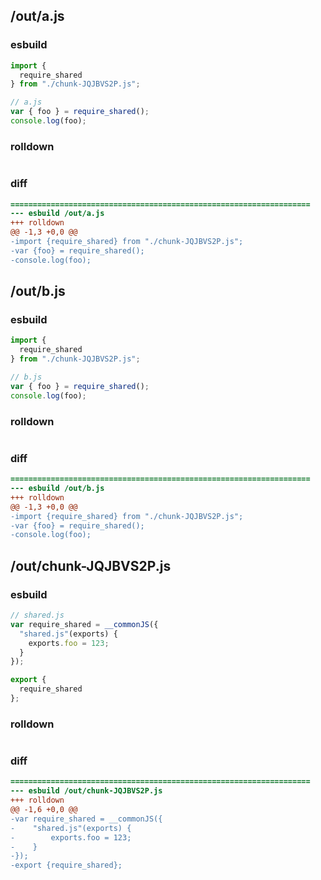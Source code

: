 ## /out/a.js
### esbuild
```js
import {
  require_shared
} from "./chunk-JQJBVS2P.js";

// a.js
var { foo } = require_shared();
console.log(foo);
```
### rolldown
```js

```
### diff
```diff
===================================================================
--- esbuild	/out/a.js
+++ rolldown	
@@ -1,3 +0,0 @@
-import {require_shared} from "./chunk-JQJBVS2P.js";
-var {foo} = require_shared();
-console.log(foo);

```
## /out/b.js
### esbuild
```js
import {
  require_shared
} from "./chunk-JQJBVS2P.js";

// b.js
var { foo } = require_shared();
console.log(foo);
```
### rolldown
```js

```
### diff
```diff
===================================================================
--- esbuild	/out/b.js
+++ rolldown	
@@ -1,3 +0,0 @@
-import {require_shared} from "./chunk-JQJBVS2P.js";
-var {foo} = require_shared();
-console.log(foo);

```
## /out/chunk-JQJBVS2P.js
### esbuild
```js
// shared.js
var require_shared = __commonJS({
  "shared.js"(exports) {
    exports.foo = 123;
  }
});

export {
  require_shared
};
```
### rolldown
```js

```
### diff
```diff
===================================================================
--- esbuild	/out/chunk-JQJBVS2P.js
+++ rolldown	
@@ -1,6 +0,0 @@
-var require_shared = __commonJS({
-    "shared.js"(exports) {
-        exports.foo = 123;
-    }
-});
-export {require_shared};

```
